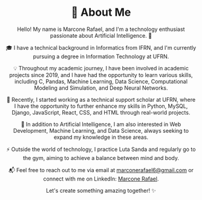 <div align="center">

# 👋 About Me

Hello! My name is Marcone Rafael, and I'm a technology enthusiast passionate about Artificial Intelligence. 🚀

🎓 I have a technical background in Informatics from IFRN, and I'm currently pursuing a degree in Information Technology at UFRN.

💡 Throughout my academic journey, I have been involved in academic projects since 2019, and I have had the opportunity to learn various skills, including C, Pandas, Machine Learning, Data Science, Computational Modeling and Simulation, and Deep Neural Networks.

🔧 Recently, I started working as a technical support scholar at UFRN, where I have the opportunity to further enhance my skills in Python, MySQL, Django, JavaScript, React, CSS, and HTML through real-world projects.

🌟 In addition to Artificial Intelligence, I am also interested in Web Development, Machine Learning, and Data Science, always seeking to expand my knowledge in these areas.

⚡ Outside the world of technology, I practice Luta Sanda and regularly go to the gym, aiming to achieve a balance between mind and body.

📬 Feel free to reach out to me via email at marconerafael6@gmail.com or connect with me on LinkedIn: [Marcone Rafael](https://www.linkedin.com/in/marconerafael/).

Let's create something amazing together! ✨

</div>
